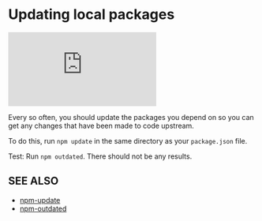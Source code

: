 <!--
title: 06 - Updating local packages
featured: true
-->

# Updating local packages

<iframe src="https://www.youtube.com/embed/HRudtPGcOt4" frameborder="0" allowfullscreen></iframe>

Every so often, you should update the packages you depend on so you can get any changes that have been made to code upstream.

To do this, run `npm update` in the same directory as your `package.json` file.

Test: Run `npm outdated`. There should not be any results.

## SEE ALSO

* [npm-update](https://docs.npmjs.com/cli/update)
* [npm-outdated](https://docs.npmjs.com/cli/outdated)
